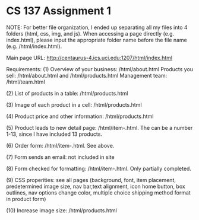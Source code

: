 # CS 137 Assignment 1

NOTE: For better file organization, I ended up separating all my files into 4 folders (html, css, img, and js). When accessing a page directly (e.g. index.html), please input the appropriate folder name before the file name (e.g. /html/index.html).

Main page URL: http://centaurus-4.ics.uci.edu:1207/html/index.html

Requirements:
(1) Overview of your business: /html/about.html
	Products you sell: /html/about.html and /html/products.html
	Management team: /html/team.html

(2) List of products in a table: /html/products.html

(3) Image of each product in a cell: /html/products.html

(4) Product price and other information: /html/products.html

(5) Product leads to new detail page: /html/item-<num>.html. The <num> can be a number 1-13, since I have included 13 products.

(6) Order form: /html/item-<num>.html. See above.

(7) Form sends an email: not included in site

(8) Form checked for formatting: /html/item-<num>.html. Only partially completed.

(9) CSS properities: see all pages (background, font, item placement, predetermined image size, nav bar,text alignment, icon home button, box outlines, nav options change color, multiple choice shipping method format in product form)

(10) Increase image size: /html/products.html
